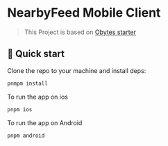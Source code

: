 # NearbyFeed Mobile Client

> This Project is based on [Obytes starter](https://starter.obytes.com)


## 👋 Quick start

Clone the repo to your machine and install deps:

```sh
pnmpm install
```

To run the app on ios

```sh
pnpm ios
```

To run the app on Android

```sh
pnpm android
```